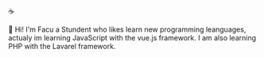 :coffee:

:wave: Hi! I'm Facu a Stundent who likes learn new programming leanguages, actualy im learning JavaScript with the vue.js framework.
I am also learning PHP with the Lavarel framework.

<!--
**ferettoo/ferettoo** is a ✨ _special_ ✨ repository because its `README.md` (this file) appears on your GitHub profile.

Here are some ideas to get you started:

- 🔭 I’m currently working on ...
- 🌱 I’m currently learning ...
- 👯 I’m looking to collaborate on ...
- 🤔 I’m looking for help with ...
- 💬 Ask me about ...
- 📫 How to reach me: ...
- 😄 Pronouns: ...
- ⚡ Fun fact: ...
-->
